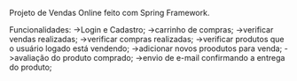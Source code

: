 Projeto de Vendas Online feito com Spring Framework.

Funcionalidades:
->Login e Cadastro;
->carrinho de compras;
->verificar vendas realizadas;
->verificar compras realizadas;
->verificar produtos que o usuário logado está vendendo;
->adicionar novos proodutos para venda;
->avaliação do produto comprado;
->envio de e-mail confirmando a entrega do produto;
